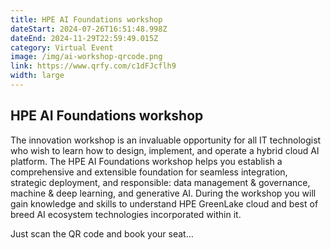 ```yaml
---
title: HPE AI Foundations workshop
dateStart: 2024-07-26T16:51:48.998Z
dateEnd: 2024-11-29T22:59:49.015Z
category: Virtual Event
image: /img/ai-workshop-qrcode.png
link: https://www.qrfy.com/c1dFJcflh9
width: large
---
```

## HPE AI Foundations workshop

The innovation workshop is an invaluable opportunity for all IT technologist who wish to learn how to design, implement, and operate a hybrid cloud AI platform. The HPE AI Foundations workshop helps you establish a comprehensive and extensible foundation for seamless integration, strategic deployment, and responsible: data management & governance, machine & deep learning, and generative AI. During the workshop you will gain knowledge and skills to understand HPE GreenLake cloud and best of breed AI ecosystem technologies incorporated within it.

Just scan the QR code and book your seat…
